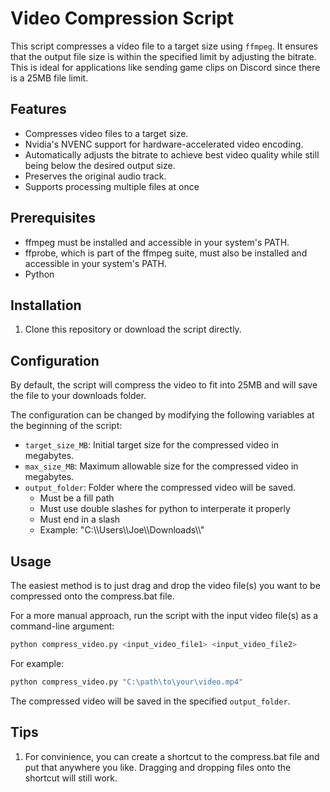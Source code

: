 # Video Compression Script

This script compresses a video file to a target size using `ffmpeg`. It ensures that the output file size is within the specified limit by adjusting the bitrate. This is ideal for applications like sending game clips on Discord since there is a 25MB file limit.

## Features

- Compresses video files to a target size.
- Nvidia's NVENC support for hardware-accelerated video encoding.
- Automatically adjusts the bitrate to achieve best video quality while still being below the desired output size.
- Preserves the original audio track.
- Supports processing multiple files at once

## Prerequisites

- ffmpeg must be installed and accessible in your system's PATH.
- ffprobe, which is part of the ffmpeg suite, must also be installed and accessible in your system's PATH.
- Python

## Installation

1. Clone this repository or download the script directly.

## Configuration

By default, the script will compress the video to fit into 25MB and will save the file to your downloads folder.

The configuration can be changed by modifying the following variables at the beginning of the script:

- `target_size_MB`: Initial target size for the compressed video in megabytes.
- `max_size_MB`: Maximum allowable size for the compressed video in megabytes.
- `output_folder`: Folder where the compressed video will be saved.
  - Must be a fill path
  - Must use double slashes for python to interperate it properly
  - Must end in a slash
  - Example: "C:\\\\Users\\\\Joe\\\\Downloads\\\\"

## Usage

The easiest method is to just drag and drop the video file(s) you want to be compressed onto the compress.bat file.

For a more manual approach, run the script with the input video file(s) as a command-line argument:

```bash
python compress_video.py <input_video_file1> <input_video_file2>
```

For example:

```bash
python compress_video.py "C:\path\to\your\video.mp4"
```

The compressed video will be saved in the specified `output_folder`.

## Tips

1. For convinience, you can create a shortcut to the compress.bat file and put that anywhere you like. Dragging and dropping files onto the shortcut will still work.
